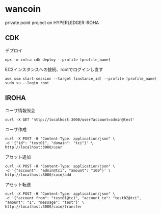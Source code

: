 # wancoin
private point project on HYPERLEDGER IROHA

## CDK
デプロイ
```
npx -w infra cdk deploy --profile [profile_name]
```

EC2インスタンスへの接続、rootでログインし直す
```
aws ssm start-session --target [instance_id] --profile [profile_name]
sudo su --login root
```

## IROHA
ユーザ情報照会
```
curl -X GET 'http://localhost:3000/user?account=admin@test'
```

ユーザ作成
```
curl -X POST -H "Content-Type: application/json" \
-d '{"id": "test01", "domain": "tci"}' \
http://localhost:3000/user
```

アセット追加
```
curl -X POST -H "Content-Type: application/json" \
-d '{"account": "admin@tci", "amount": "100"}' \
http://localhost:3000/coin/add
```

アセット転送
```
curl -X POST -H "Content-Type: application/json" \
-d '{"account_from": "test01@tci", "account_to": "test02@tci", "amount": "1", "message": "test"}' \
http://localhost:3000/coin/transfer
```